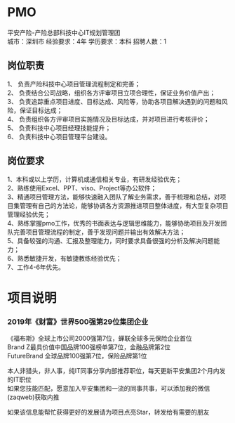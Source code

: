 # PMO
平安产险-产险总部科技中心IT规划管理团  
城市：深圳市 经验要求：4年 学历要求：本科  招聘人数：1

## 岗位职责
1、	负责产险科技中心项目管理流程制定和完善；   
2、	负责结合公司战略，组织各方评审项目立项合理性，保证业务价值产出；   
3、	负责追踪重点项目进度、目标达成、风险等，协助各项目解决遇到的问题和风险，保证目标达成；   
4、	负责组织各方评审项目实施情况及目标达成，并对项目进行考核评价；   
5、	负责科技中心项目经理技能提升；   
6、	负责科技中心项目管理平台建设。

## 岗位要求
1、本科或以上学历，计算机或通信相关专业，有研发经验优先；   
2、熟练使用Excel、PPT、viso、Project等办公软件；   
3、精通项目管理方法，能够快速融入团队了解业务需求，善于梳理和总结，对项目集管理有自己的方法论，能够协调各方资源推进项目整体进度，有大型复杂项目管理经验优先；   
4、熟练掌握pmo工作，优秀的书面表达与逻辑思维能力，能够协助项目及开发团队完善项目管理流程的制定，善于发现问题并输出有效解决方法；   
5、具备较强的沟通、汇报及整理能力，同时要求具备很强的分析及解决问题能力；   
6、熟悉敏捷开发，有敏捷教练经验优先；   
7、工作4-6年优先。

# 项目说明

### 2019年《财富》世界500强第29位集团企业
《福布斯》全球上市公司2000强第7位，蝉联全球多元保险企业首位  
Brand Z最具价值中国品牌100强榜单第7位，金融品牌第2位  
FutureBrand 全球品牌100强第7位，保险品牌第1位

本人非猎头，非人事，纯IT同事分享内部推荐职位，每天更新平安集团2个月内发的IT职位  
如果您技能匹配，愿意加入平安集团和一流的同事共事，可以添加我的微信(zaqweb)获取内推 

如果该信息能帮忙获得更好的发展请为项目点亮Star，转发给有需要的朋友




